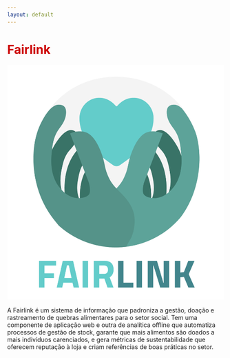 ```yaml
---
layout: default
---
```

<h1 style="color: #cc0000;">Fairlink</h1>

<img src="\images\fair-link-01.png" title="logo-fairlink">

<p>A Fairlink é um sistema de informação que padroniza a gestão, doação e rastreamento de quebras alimentares para o setor social.
Tem uma componente de aplicação web e outra de analítica offline que automatiza processos de gestão de stock, garante que mais alimentos são doados a mais indivíduos carenciados, e gera métricas de sustentabilidade que oferecem reputação à loja e criam referências de boas práticas no setor.<p>